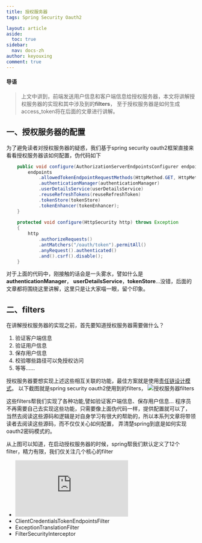 ```yaml
---
title: 授权服务器
tags: Spring Security Oauth2

layout: article
aside:
  toc: true
sidebar:
  nav: docs-zh
author: keyouxing
comment: true
---
```

#### 导语
> 上文中讲到，前端发送用户信息和客户端信息给授权服务器，本文将讲解授权服务器的实现和其中涉及到的**filters**，
至于授权服务器是如何生成access_token将在后面的文章进行讲解。
## 一、授权服务器的配置
为了避免读者对授权服务器的疑惑，我们基于spring security oauth2框架直接来看看授权服务器该如何配置，伪代码如下

```java
    public void configure(AuthorizationServerEndpointsConfigurer endpoints) {
        endpoints
            .allowedTokenEndpointRequestMethods(HttpMethod.GET, HttpMethod.POST)
            .authenticationManager(authenticationManager)
            .userDetailsService(userDetailsService)
            .reuseRefreshTokens(reuseRefreshToken)
            .tokenStore(tokenStore)
            .tokenEnhancer(tokenEnhancer);
    }
    
    protected void configure(HttpSecurity http) throws Exception
    {
        http
            .authorizeRequests()
            .antMatchers("/oauth/token").permitAll()
            .anyRequest().authenticated()
            .and().csrf().disable();
    }
```
对于上面的代码中，刚接触的话会是一头雾水，譬如什么是**authenticationManager**，
**userDetailsService**，**tokenStore**...没错，后面的文章都将围绕这里讲解，这里只是让大家喵一眼，留个印象。

## 二、filters
在讲解授权服务器的实现之前，首先要知道授权服务器需要做什么？
1. 验证客户端信息
2. 验证用户信息
3. 保存用户信息
4. 校验哪些路径可以免授权访问  
5. 等等......

授权服务器要想实现上述这些相互关联的功能，最佳方案就是使用[责任链设计模式](http://keyouxing.com/2020/06/14/chain-design-pattern.html)。
以下截图就是spring security oauth2使用到的filters，
![授权服务器filters](http://keyouxing.com/img/oauth2/filter_auth.png)

这些filters帮我们实现了各种功能,譬如验证客户端信息、保存用户信息...
程序员不再需要自己去实现这些功能，只需要像上面伪代码一样，提供配置就可以了，
当然去阅读这些源码和逻辑是对自身学习有很大的帮助的，所以本系列文章将带领读者去阅读这些源码，而不仅仅关心如何配置，
弄清楚spring到底是如何实现oauth2密码模式的。

从上图可以知道，在启动授权服务器的时候，spring帮我们默认定义了12个filter，精力有限，我们仅关注几个核心的filter
* ![SecurityContextPersistenceFilter](http://keyouxing.com/2020/06/15/SecurityContextPersistenceFilter.html)
* ClientCredentialsTokenEndpointsFilter
* ExceptionTranslationFilter
* FilterSecurityInterceptor

